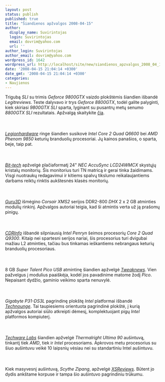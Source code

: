 ```yaml
---
layout: post
status: publish
published: true
title: "Šiandienos apžvalgos 2008-04-15"
author:
  display_name: Suvirintojas
  login: Suvirintojas
  email: dovrim@yahoo.com
  url: ''
author_login: Suvirintojas
author_email: dovrim@yahoo.com
wordpress_id: 1642
wordpress_url: http://localhost/site/new/siandienos_apzvalgos_2008_04_15/
date: '2008-04-15 21:04:14 +0300'
date_gmt: '2008-04-15 21:04:14 +0300'
categories:
- Naujienos
---
```

<p>Trigubą <i>SLI</i> su trimis <i>Geforce 9800GTX</i> vaizdo plokštėmis šiandien išbandė <i>Legitreviews</i>. Teste dalyvavo ir trys <i>Geforce 8800GTX</i>, todėl galite palyginti, kiek skiriasi <i>9800GTX SLI</i> sparta, lyginant su pusantrų metų senumo <i>8800GTX SLI</i> rezultatais. Apžvalgą skaitykite <a class="ns" href="http://www.legitreviews.com/article/694/1/">čia</a>.<br />
<br><br />
<br><a class="ns" href="http://www.legionhardware.com/document.php?id=735&amp;p=7"><i>Legionhardware</i></a> ringe šiandien susikovė <i>Intel Core 2 Quad Q6600</i> bei <i>AMD Phenom 9850</i> keturių branduolių procesoriai. Jų kainos panašios, o sparta, beje, taip pat.<br />
<br><br />
<br><a class="ns" href="http://www.bit-tech.net/hardware/2008/04/15/nec_accusync_lcd24wmcx_24in_widescreen_lcd/1"><i>Bit-tech</i></a> apžvelgė plačiaformatį 24&quot; <i>NEC AccuSync LCD24WMCX</i> skystųjų kristalų monitorių. Šis monitorius turi TN matricą ir gerai tinka žaidimams. Visgi nuotraukų redagavimui ir kitiems spalvų tikslumo reikalaujantiems darbams reiktų rinktis aukštesnės klasės monitorių.<br />
<br><br />
<br><a class="ns" href="http://www.guru3d.com/article/memory/524/"><i>Guru3D</i></a> išmėgino <i>Corsair XMS2</i> serijos DDR2-800 <i>DHX</i> 2 x 2 GB atminties modulių rinkinį. Apžvalgos autoriai teigia, kad ši atmintis verta už ją prašomų pinigų.<br />
<br><br />
<br><a class="ns" href="http://www.cdrinfo.com/Sections/Reviews/Specific.aspx?ArticleId=23013"><i>CDRInfo</i></a> išbandė silpniausią <i>Intel Penryn</i> šeimos procesorių <i>Core 2 Quad Q9300</i>. Kitaip nei spartesni serijos nariai, šis procesorius turi dvigubai mažiau L2 atminties, tačiau bus tinkamas ieškantiems nebrangaus keturių branduolių procesoriaus.<br />
<br><br />
<br>8 GB <i>Super Talent Pico USB</i> atmintinę šiandien apžvelgė <a class="ns" href="http://www.cdrinfo.com/Sections/Reviews/Specific.aspx?ArticleId=23013"><i>Tweaknews</i></a>. Vien pažvelgus į modulius paaiškėja, kodėl jos pavadinime matome žodį <i>Pico</i>. Nepaisant dydžio, gaminio veikimo sparta nenuvylė.<br />
<br><br />
<br><i>Gigabyte P31-DS3L</i> pagrindinę plokštę <i>Intel</i> platformai išbandė <a class="ns" href="http://www.thetechlounge.com/article/505/Gigabyte+GAP31DS3L+Motherboard/"><i>Technounge</i></a>. Tai taupiesiems orientuota pagrindinė plokštė, į kurią apžvalgos autoriai siūlo atkreipti dėmesį, komplektuojant pigų <i>Intel</i> platformos kompiuterį.<br />
<br><br />
<br><a class="ns" href="http://www.techwarelabs.com/reviews/cooling/thermalright_ultima_90/"><i>Techware Labs</i></a> šiandien apžvelgė <i>Thermalright Ultima 90</i> aušintuvą, tinkantį tiek <i>AMD</i>, tiek ir <i>Intel</i> procesoriams. Apkrovos metu procesorius su šiuo aušintuvu veikė 10 laipsnių vėsiau nei su standartiniu Intel aušintuvu.<br />
<br><br />
<br>Kiek masyvesnį aušintuvą, <i>Scythe Zipang</i>, apžvelgė <a class="ns" href="http://www.xsreviews.co.uk/reviews/cpu-coolers/scythe-zipang/"><i>XSReviews</i></a>. Būtent jo dydis ankštame korpuse ir tampa šio aušintuvo pagrindiniu trūkumu.</p>
